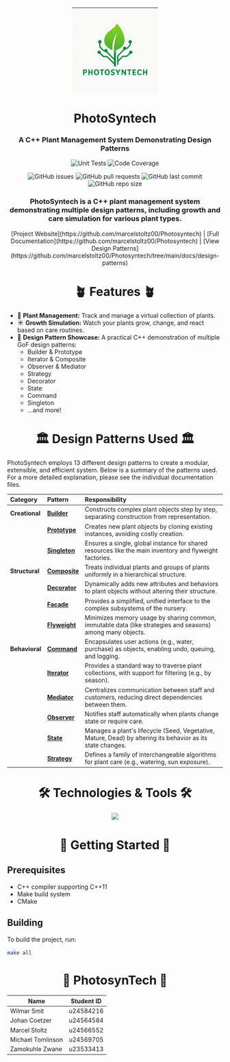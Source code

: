 <p align="center">
  <img src="docs/images/photosyntech_logo.JPG" alt="PhotoSyntech Logo" width="200"/>
  <br>
  <h1 align="center">PhotoSyntech</h1>
  <h3 align="center">A C++ Plant Management System Demonstrating Design Patterns</h3>
</p>

<div align="center">

![Unit Tests](https://github.com/marcelstoltz00/Photosyntech/actions/workflows/cpp-tests.yml/badge.svg)
![Code Coverage](https://img.shields.io/badge/coverage-dynamic-brightgreen)

![GitHub issues](https://img.shields.io/github/issues/marcelstoltz00/Photosyntech)
![GitHub pull requests](https://img.shields.io/github/issues-pr/marcelstoltz00/Photosyntech)
![GitHub last commit](https://img.shields.io/github/last-commit/marcelstoltz00/Photosyntech)
![GitHub repo size](https://img.shields.io/github/repo-size/marcelstoltz00/Photosyntech)

</div>

<h3 align="center">
PhotoSyntech is a C++ plant management system demonstrating multiple design patterns, including growth and care simulation for various plant types.
</h3>

<p align="center">
[Project Website](https://github.com/marcelstoltz00/Photosyntech) |
[Full Documentation](https://github.com/marcelstoltz00/Photosyntech) |
[View Design Patterns](https://github.com/marcelstoltz00/Photosyntech/tree/main/docs/design-patterns)
</p>

<h1 align="center">🪴 Features 🪴</h1>

- 🌱 **Plant Management:** Track and manage a virtual collection of plants.
- ☀️ **Growth Simulation:** Watch your plants grow, change, and react based on care routines.
- 🎨 **Design Pattern Showcase:** A practical C++ demonstration of multiple GoF design patterns:
  -   Builder & Prototype
  -   Iterator & Composite
  -   Observer & Mediator
  -   Strategy
  -   Decorator
  -   State
  -   Command
  -   Singleton
  -   ...and more!

<h1 align="center">🏛️ Design Patterns Used 🏛️</h1>

PhotoSyntech employs 13 different design patterns to create a modular, extensible, and efficient system. Below is a summary of the patterns used. For a more detailed explanation, please see the individual documentation files.

| Category     | Pattern                                                    | Responsibility                                                                                             |
| :----------- | :--------------------------------------------------------- | :--------------------------------------------------------------------------------------------------------- |
| **Creational** | [**Builder**](docs/design-patterns/builder.md)             | Constructs complex plant objects step by step, separating construction from representation.                |
|              | [**Prototype**](docs/design-patterns/prototype.md)           | Creates new plant objects by cloning existing instances, avoiding costly creation.                         |
|              | [**Singleton**](docs/design-patterns/singleton.md)           | Ensures a single, global instance for shared resources like the main inventory and flyweight factories.    |
| **Structural** | [**Composite**](docs/design-patterns/composite.md)           | Treats individual plants and groups of plants uniformly in a hierarchical structure.                       |
|              | [**Decorator**](docs/design-patterns/decorator.md)           | Dynamically adds new attributes and behaviors to plant objects without altering their structure.           |
|              | [**Facade**](docs/design-patterns/facade.md)                 | Provides a simplified, unified interface to the complex subsystems of the nursery.                         |
|              | [**Flyweight**](docs/design-patterns/flyweight.md)           | Minimizes memory usage by sharing common, immutable data (like strategies and seasons) among many objects. |
| **Behavioral** | [**Command**](docs/design-patterns/command.md)               | Encapsulates user actions (e.g., water, purchase) as objects, enabling undo, queuing, and logging.         |
|              | [**Iterator**](docs/design-patterns/iterator.md)             | Provides a standard way to traverse plant collections, with support for filtering (e.g., by season).       |
|              | [**Mediator**](docs/design-patterns/mediator.md)             | Centralizes communication between staff and customers, reducing direct dependencies between them.          |
|              | [**Observer**](docs/design-patterns/observer.md)             | Notifies staff automatically when plants change state or require care.                                     |
|              | [**State**](docs/design-patterns/state.md)                   | Manages a plant's lifecycle (Seed, Vegetative, Mature, Dead) by altering its behavior as its state changes.|
|              | [**Strategy**](docs/design-patterns/strategy.md)             | Defines a family of interchangeable algorithms for plant care (e.g., watering, sun exposure).              |

<h1 align="center">🛠️ Technologies & Tools 🛠️</h1>
<div align="center">
  <img src="https://skillicons.dev/icons?i=cpp,git,github,githubactions,cmake,latex"/>
</div>

<h1 align="center">🚀 Getting Started 🚀</h1>

## Prerequisites

- C++ compiler supporting C++11
- Make build system
- CMake 

## Building
To build the project, run:
```bash
make all
````

<h1 align="center">🤝 PhotosynTech 🤝</h1>


| Name                 | Student ID | 
| -------------------- | ---------- |
| Wilmar Smit          | u24584216  |
| Johan Coetzer        | u24564584  |
| Marcel Stoltz        | u24566552  |
| Michael Tomlinson    | u24569705  |
| Zamokuhle Zwane      | u23533413  |